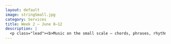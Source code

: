 ```yaml
---
layout: default
image: stringSmall.jpg
category: Services
title: Week 2 – June 8–12
description: |
  <p class="lead"><b>Music on the small scale – chords, phrases, rhythm</b><br/><br/>Is music really a "universal language"? This is a common claim from both musicians and music lovers — but is it true?<br/><br/><a href="/week2/">Read more...</a></p>
---
```

